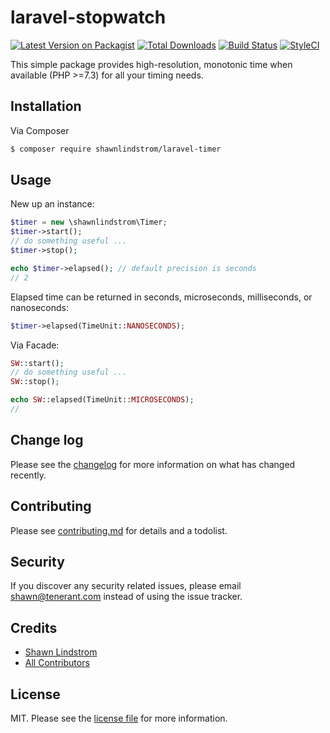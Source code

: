 # laravel-stopwatch

[![Latest Version on Packagist][ico-version]][link-packagist]
[![Total Downloads][ico-downloads]][link-downloads]
[![Build Status][ico-travis]][link-travis]
[![StyleCI][ico-styleci]][link-styleci]

This simple package provides high-resolution, monotonic time when available (PHP >=7.3) for all
your timing needs.

## Installation

Via Composer

``` bash
$ composer require shawnlindstrom/laravel-timer
```

## Usage

New up an instance:

``` php
$timer = new \shawnlindstrom\Timer;
$timer->start(); 
// do something useful ...
$timer->stop();

echo $timer->elapsed(); // default precision is seconds
// 2
```
Elapsed time can be returned in seconds, microseconds, milliseconds, or nanoseconds:

``` php
$timer->elapsed(TimeUnit::NANOSECONDS);
```
Via Facade:
``` php
SW::start();
// do something useful ...
SW::stop();

echo SW::elapsed(TimeUnit::MICROSECONDS);
// 
```

## Change log

Please see the [changelog](CHANGELOG.md) for more information on what has changed recently.

## Contributing

Please see [contributing.md](CONTRIBUTING.md) for details and a todolist.

## Security

If you discover any security related issues, please email shawn@tenerant.com instead of using the issue tracker.

## Credits

- [Shawn Lindstrom][link-author]
- [All Contributors][link-contributors]

## License

MIT. Please see the [license file](LICENSE.md) for more information.

[ico-version]: https://img.shields.io/packagist/v/shawnlindstrom/laravel-stopwatch.svg?style=flat-square
[ico-downloads]: https://img.shields.io/packagist/dt/shawnlindstrom/laravel-stopwatch.svg?style=flat-square
[ico-travis]: https://img.shields.io/travis/shawnlindstrom/laravel-stopwatch/master.svg?style=flat-square
[ico-styleci]: https://styleci.io/repos/12345678/shield

[link-packagist]: https://packagist.org/packages/shawnlindstrom/laravel-stopwatch
[link-downloads]: https://packagist.org/packages/shawnlindstrom/laravel-stopwatch
[link-travis]: https://travis-ci.org/shawnlindstrom/laravel-stopwatch
[link-styleci]: https://styleci.io/repos/12345678
[link-author]: https://github.com/shawnlindstrom
[link-contributors]: ../../contributors]
